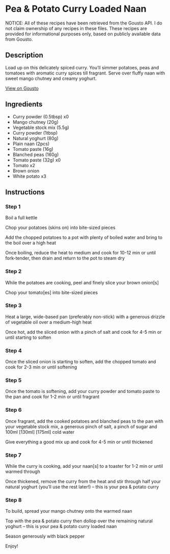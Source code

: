 # Pea & Potato Curry Loaded Naan

NOTICE: All of these recipes have been retrieved from the Gousto API. I do not claim ownership of any recipes in these files. These recipes are provided for informational purposes only, based on publicly available data from Gousto.

## Description

Load up on this delicately spiced curry. You’ll simmer potatoes, peas and tomatoes with aromatic curry spices till fragrant. Serve over fluffy naan with sweet mango chutney and creamy yoghurt.

[View on Gousto](https://www.gousto.co.uk/recipes/cookbook/pea-potato-curry-loaded-naans)

## Ingredients

- Curry powder (0.5tbsp) x0
- Mango chutney (20g)
- Vegetable stock mix (5.5g)
- Curry powder (1tbsp)
- Natural yoghurt (80g)
- Plain naan (2pcs)
- Tomato paste (16g)
- Blanched peas (160g)
- Tomato paste (32g) x0
- Tomato x2
- Brown onion
- White potato x3

## Instructions


### Step 1

Boil a full kettle

Chop your potatoes (skins on) into bite-sized pieces

Add the chopped potatoes to a pot with plenty of boiled water and bring to the boil over a high heat

Once boiling, reduce the heat to medium and cook for 10-12 min or until fork-tender, then drain and return to the pot to steam dry


### Step 2

While the potatoes are cooking, peel and finely slice your brown onion[s]

Chop your tomato[es] into bite-sized pieces


### Step 3

Heat a large, wide-based pan (preferably non-stick) with a generous drizzle of vegetable oil over a medium-high heat

Once hot, add the sliced onion with a pinch of salt and cook for 4-5 min or until starting to soften


### Step 4

Once the sliced onion is starting to soften, add the chopped tomato and cook for 2-3 min or until softening


### Step 5

Once the tomato is softening, add your curry powder and tomato paste to the pan and cook for 1-2 min or until fragrant


### Step 6

Once fragrant, add the cooked potatoes and blanched peas to the pan with your vegetable stock mix, a generous pinch of salt, a pinch of sugar and 100ml <span class="text-purple">[130ml]</span> <span class="text-danger">[175ml]</span> cold water

Give everything a good mix up and cook for 4-5 min or until thickened


### Step 7

While the curry is cooking, add your naan[s] to a toaster for 1-2 min or until warmed through

Once thickened, remove the curry from the heat and stir through half your natural yoghurt (you’ll use the rest later!) – this is your pea & potato curry

### Step 8

To build, spread your mango chutney onto the warmed naan

Top with the pea & potato curry then dollop over the remaining natural yoghurt – this is your pea & potato curry loaded naan

Season generously with black pepper

Enjoy!

